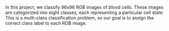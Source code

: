 In this project, we classify 96x96 RGB images of blood cells. These images are categorized into eight classes, each representing a particular cell state. This is a multi-class classification problem, so our goal is to assign the correct class label to each RGB image.

